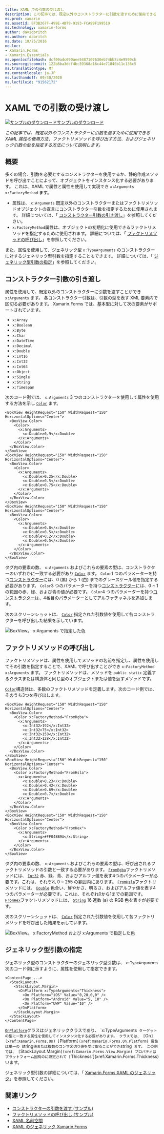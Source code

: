 ```yaml
---
title: XAML での引数の受け渡し
description: この記事では、既定以外のコンストラクターに引数を渡すために使用できる XAML 属性の使用方法、ファクトリメソッドを呼び出す方法、およびジェネリック引数の型を指定する方法について説明します。
ms.prod: xamarin
ms.assetid: 8F3B267F-499E-4D79-9193-FCA99F199519
ms.technology: xamarin-forms
author: davidbritch
ms.author: dabritch
ms.date: 10/25/2016
no-loc:
- Xamarin.Forms
- Xamarin.Essentials
ms.openlocfilehash: dcf09adc690aee5487107630eb74bb8c4e9599cb
ms.sourcegitcommit: 122b8ba3dcf4bc59368a16c44e71846b11c136c5
ms.translationtype: MT
ms.contentlocale: ja-JP
ms.lasthandoff: 09/30/2020
ms.locfileid: "91562172"
---
```

# <a name="passing-arguments-in-xaml"></a>XAML での引数の受け渡し

[![サンプルのダウンロード](~/media/shared/download.png)サンプルのダウンロード](https://docs.microsoft.com/samples/xamarin/xamarin-forms-samples/xaml-passingconstructorarguments)

_この記事では、既定以外のコンストラクターに引数を渡すために使用できる XAML 属性の使用方法、ファクトリメソッドを呼び出す方法、およびジェネリック引数の型を指定する方法について説明します。_

## <a name="overview"></a>概要

多くの場合、引数を必要とするコンストラクターを使用するか、静的作成メソッドを呼び出すことによって、オブジェクトをインスタンス化する必要があります。 これは、XAML で属性と属性を使用して実現でき `x:Arguments` `x:FactoryMethod` ます。

- 属性は、 `x:Arguments` 既定以外のコンストラクターまたはファクトリメソッドオブジェクトの宣言にコンストラクター引数を指定するために使用されます。 詳細については、「 [コンストラクター引数の引き渡し](#passing-constructor-arguments)」を参照してください。
- `x:FactoryMethod`属性は、オブジェクトの初期化に使用できるファクトリメソッドを指定するために使用されます。 詳細については、「 [ファクトリメソッドの呼び出し](#calling-factory-methods)」を参照してください。

また、属性を使用して、ジェネリック型 `x:TypeArguments` のコンストラクターに対するジェネリック型引数を指定することもできます。 詳細については、「 [ジェネリック型引数の指定](#specifying-a-generic-type-argument)」を参照してください。

## <a name="passing-constructor-arguments"></a>コンストラクター引数の引き渡し

属性を使用して、既定以外のコンストラクターに引数を渡すことができ `x:Arguments` ます。 各コンストラクター引数は、引数の型を表す XML 要素内で区切る必要があります。 Xamarin.Forms では、基本型に対して次の要素がサポートされています。

- `x:Array`
- `x:Boolean`
- `x:Byte`
- `x:Char`
- `x:DateTime`
- `x:Decimal`
- `x:Double`
- `x:Int16`
- `x:Int32`
- `x:Int64`
- `x:Object`
- `x:Single`
- `x:String`
- `x:TimeSpan`

次のコード例では、 `x:Arguments` 3 つのコンストラクターを使用して属性を使用する方法を示し [`Color`](xref:Xamarin.Forms.Color) ます。

```xaml
<BoxView HeightRequest="150" WidthRequest="150" HorizontalOptions="Center">
  <BoxView.Color>
    <Color>
      <x:Arguments>
        <x:Double>0.9</x:Double>
      </x:Arguments>
    </Color>
  </BoxView.Color>
</BoxView>
<BoxView HeightRequest="150" WidthRequest="150" HorizontalOptions="Center">
  <BoxView.Color>
    <Color>
      <x:Arguments>
        <x:Double>0.25</x:Double>
        <x:Double>0.5</x:Double>
        <x:Double>0.75</x:Double>
      </x:Arguments>
    </Color>
  </BoxView.Color>
</BoxView>
<BoxView HeightRequest="150" WidthRequest="150" HorizontalOptions="Center">
  <BoxView.Color>
    <Color>
      <x:Arguments>
        <x:Double>0.8</x:Double>
        <x:Double>0.5</x:Double>
        <x:Double>0.2</x:Double>
        <x:Double>0.5</x:Double>
      </x:Arguments>
    </Color>
  </BoxView.Color>
</BoxView>
```

タグ内の要素の数、 `x:Arguments` およびこれらの要素の型は、コンストラクターのいずれかに一致する必要があり [`Color`](xref:Xamarin.Forms.Color) ます。 `Color`1 つのパラメーターを持つ[コンストラクター](xref:Xamarin.Forms.Color.%23ctor(System.Double))には、0 (黒) から 1 (白) までのグレースケール値を指定する必要があります。 `Color`3 つのパラメーターを持つ[コンストラクター](xref:Xamarin.Forms.Color.%23ctor(System.Double,System.Double,System.Double))には、0 ~ 1 の範囲の赤、緑、および青の値が必要です。 `Color`4 つのパラメーターを持つ[コンストラクター](xref:Xamarin.Forms.Color.%23ctor(System.Double,System.Double,System.Double,System.Double))は、4番目のパラメーターとしてアルファチャネルを追加します。

次のスクリーンショットは、 [`Color`](xref:Xamarin.Forms.Color) 指定された引数値を使用して各コンストラクターを呼び出した結果を示しています。

![BoxView。 x:Arguments で指定した色](passing-arguments-images/passing-arguments.png)

## <a name="calling-factory-methods"></a>ファクトリメソッドの呼び出し

ファクトリメソッドは、属性を使用してメソッドの名前を指定し、属性を使用してその引数を指定することで、XAML で呼び出すことができ `x:FactoryMethod` `x:Arguments` ます。 ファクトリメソッドは、メソッドを `public static` 定義するクラスまたは構造体と同じ型のオブジェクトまたは値を返すメソッドです。

[`Color`](xref:Xamarin.Forms.Color)構造体は、多数のファクトリメソッドを定義します。次のコード例では、そのうち3つを呼び出します。

```xaml
<BoxView HeightRequest="150" WidthRequest="150" HorizontalOptions="Center">
  <BoxView.Color>
    <Color x:FactoryMethod="FromRgba">
      <x:Arguments>
        <x:Int32>192</x:Int32>
        <x:Int32>75</x:Int32>
        <x:Int32>150</x:Int32>                        
        <x:Int32>128</x:Int32>
      </x:Arguments>
    </Color>
  </BoxView.Color>
</BoxView>
<BoxView HeightRequest="150" WidthRequest="150" HorizontalOptions="Center">
  <BoxView.Color>
    <Color x:FactoryMethod="FromHsla">
      <x:Arguments>
        <x:Double>0.23</x:Double>
        <x:Double>0.42</x:Double>
        <x:Double>0.69</x:Double>
        <x:Double>0.7</x:Double>
      </x:Arguments>
    </Color>
  </BoxView.Color>
</BoxView>
<BoxView HeightRequest="150" WidthRequest="150" HorizontalOptions="Center">
  <BoxView.Color>
    <Color x:FactoryMethod="FromHex">
      <x:Arguments>
        <x:String>#FF048B9A</x:String>
      </x:Arguments>
    </Color>
  </BoxView.Color>
</BoxView>
```

タグ内の要素の数、 `x:Arguments` およびこれらの要素の型は、呼び出されるファクトリメソッドの引数と一致する必要があります。 [`FromRgba`](xref:Xamarin.Forms.Color.FromRgba(System.Int32,System.Int32,System.Int32,System.Int32))ファクトリメソッドには、 [`Int32`](/dotnet/api/system.int32) 赤、緑、青、およびアルファ値を表す4つのパラメーターが必要です。これは、それぞれ 0 ~ 255 の範囲内にあります。 [`FromHsla`](xref:Xamarin.Forms.Color.FromHsla(System.Double,System.Double,System.Double,System.Double))ファクトリメソッドには、 [`Double`](/dotnet/api/system.double) 色合い、鮮やかさ、明るさ、およびアルファ値を表す4つのパラメーターが必要です。これは、それぞれ0から1までの範囲です。 [`FromHex`](xref:Xamarin.Forms.Color.FromHex(System.String))ファクトリメソッドには、 [`String`](/dotnet/api/system.string) 16 進数 (a) の RGB 色を表すが必要です。

次のスクリーンショットは、 [`Color`](xref:Xamarin.Forms.Color) 指定された引数値を使用して各ファクトリメソッドを呼び出した結果を示しています。

![BoxView。 x:FactoryMethod および x:Arguments で指定した色](passing-arguments-images/factory-methods.png)

## <a name="specifying-a-generic-type-argument"></a>ジェネリック型引数の指定

ジェネリック型のコンストラクターのジェネリック型引数は、 `x:TypeArguments` 次のコード例に示すように、属性を使用して指定できます。

```xaml
<ContentPage ...>
  <StackLayout>
    <StackLayout.Margin>
      <OnPlatform x:TypeArguments="Thickness">
        <On Platform="iOS" Value="0,20,0,0" />
        <On Platform="Android" Value="5, 10" />
        <On Platform="UWP" Value="10" />
      </OnPlatform>
    </StackLayout.Margin>
  </StackLayout>
</ContentPage>
```

[`OnPlatform`](xref:Xamarin.Forms.OnPlatform`1)クラスはジェネリッククラスであり、 `x:TypeArguments` ターゲットの型に一致する属性を使用してインスタンス化する必要があります。 クラスでは、 [`On`](xref:Xamarin.Forms.On) [`Platform`](xref:Xamarin.Forms.On.Platform) 属性は単一の `string` 値または複数のコンマ区切り値を受け取ることができ `string` ます。 この例では、 [`StackLayout.Margin`](xref:Xamarin.Forms.View.Margin) プロパティはプラットフォーム固有のに設定されて [`Thickness`](xref:Xamarin.Forms.Thickness) います。

ジェネリック型引数の詳細については、「 [ Xamarin.Forms XAML のジェネリック](generics.md)」を参照してください。

## <a name="related-links"></a>関連リンク

- [コンストラクターの引数を渡す (サンプル)](/samples/xamarin/xamarin-forms-samples/xaml-passingconstructorarguments)
- [ファクトリメソッドの呼び出し (サンプル)](/samples/xamarin/xamarin-forms-samples/xaml-callingfactorymethods)
- [XAML 名前空間](~/xamarin-forms/xaml/namespaces.md)
- [XAML のジェネリック Xamarin.Forms](generics.md)